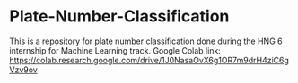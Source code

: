 # Plate-Number-Classification
This is a repository for plate number classification done during the HNG 6 internship for Machine Learning track.
Google Colab link: https://colab.research.google.com/drive/1J0NasaOvX6g1OR7m9drH4ziC6gVzv9ov
